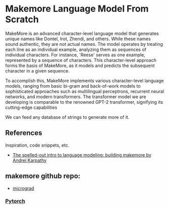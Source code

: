 # Makemore Language Model From Scratch

MakeMore is an advanced character-level language model that generates unique names like Dontel, Irot, Zhendi, and others. While these names sound authentic, they are not actual names. The model operates by treating each line as an individual example, analyzing them as sequences of individual characters. For instance, 'Reese' serves as one example, represented by a sequence of characters. This character-level approach forms the basis of MakeMore, as it models and predicts the subsequent character in a given sequence.

To accomplish this, MakeMore implements various character-level language models, ranging from basic bi-gram and back-of-work models to sophisticated approaches such as multilingual perceptrons, recurrent neural networks, and modern transformers. The transformer model we are developing is comparable to the renowned GPT-2 transformer, signifying its cutting-edge capabilities

We can feed any database of strings to generate more of it. 




## References

Inspiration, code snippets, etc.
* [The spelled-out intro to language modeling: building makemore by Andrej Karpathy](https://youtu.be/PaCmpygFfXo)

## makemore github repo:
* [micrograd](https://github.com/karpathy/makemore)

### [Pytorch](https://pytorch.org/)